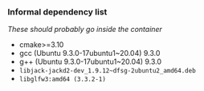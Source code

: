 ### Informal dependency list

_These should probably go inside the container_

- cmake>=3.10 
-  gcc (Ubuntu 9.3.0-17ubuntu1~20.04) 9.3.0
- g++ (Ubuntu 9.3.0-17ubuntu1~20.04) 9.3.0
- `libjack-jackd2-dev_1.9.12~dfsg-2ubuntu2_amd64.deb`
- `libglfw3:amd64 (3.3.2-1)`
